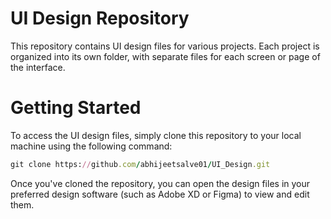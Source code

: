 # UI Design Repository

This repository contains UI design files for various projects. Each project is organized into its own folder, with separate files for each screen or page of the interface.

# Getting Started

To access the UI design files, simply clone this repository to your local machine using the following command:

```ruby
git clone https://github.com/abhijeetsalve01/UI_Design.git
```

Once you've cloned the repository, you can open the design files in your preferred design software (such as Adobe XD or Figma) to view and edit them.
